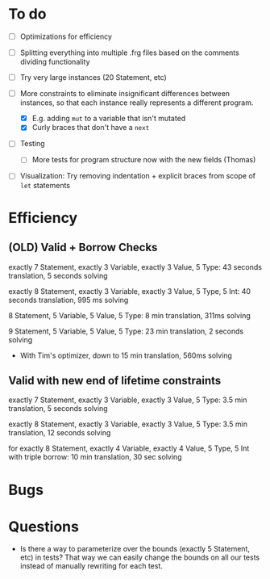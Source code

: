 # To do

- [ ] Optimizations for efficiency

- [ ] Splitting everything into multiple .frg files based on the comments dividing functionality

- [ ] Try very large instances (20 Statement, etc)

- [ ] More constraints to eliminate insignificant differences between instances, so that
      each instance really represents a different program.

  - [x] E.g. adding `mut` to a variable that isn't mutated
  - [x] Curly braces that don't have a `next`

- [ ] Testing

  - [ ] More tests for program structure now with the new fields (Thomas)

- [ ] Visualization: Try removing indentation + explicit braces from scope of `let` statements

# Efficiency

## (**OLD**) Valid + Borrow Checks

exactly 7 Statement, exactly 3 Variable, exactly 3 Value, 5 Type: 43 seconds translation, 5 seconds solving

exactly 8 Statement, exactly 3 Variable, exactly 3 Value, 5 Type, 5 Int: 40 seconds translation, 995 ms solving

8 Statement, 5 Variable, 5 Value, 5 Type: 8 min translation, 311ms solving

9 Statement, 5 Variable, 5 Value, 5 Type: 23 min translation, 2 seconds solving

- With Tim's optimizer, down to 15 min translation, 560ms solving

## Valid **with new end of lifetime constraints**

exactly 7 Statement, exactly 3 Variable, exactly 3 Value, 5 Type: 3.5 min translation, 5 seconds solving

exactly 8 Statement, exactly 3 Variable, exactly 3 Value, 5 Type: 3.5 min translation, 12 seconds solving

for exactly 8 Statement, exactly 4 Variable, exactly 4 Value, 5 Type, 5 Int
with triple borrow: 10 min translation, 30 sec solving

# Bugs

# Questions

- Is there a way to parameterize over the bounds (exactly 5 Statement, etc)
  in tests? That way we can easily change the bounds on all our tests instead
  of manually rewriting for each test.
